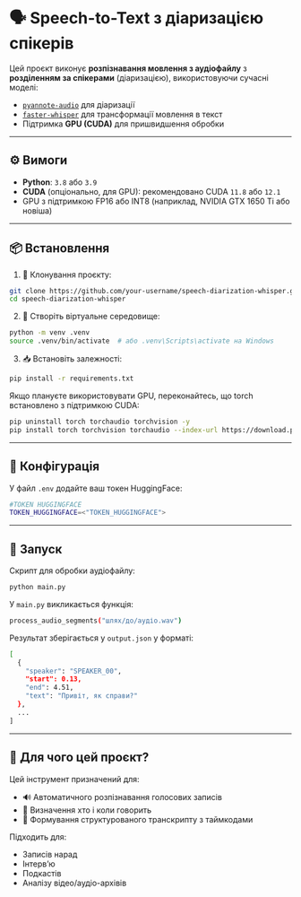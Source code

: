# 🗣️ Speech-to-Text з діаризацією спікерів

Цей проєкт виконує **розпізнавання мовлення з аудіофайлу** з **розділенням за спікерами** (діаризацією), використовуючи сучасні моделі:
- [`pyannote-audio`](https://github.com/pyannote/pyannote-audio) для діаризації
- [`faster-whisper`](https://github.com/guillaumekln/faster-whisper) для трансформації мовлення в текст
- Підтримка **GPU (CUDA)** для пришвидшення обробки

---

## ⚙️ Вимоги

- **Python**: `3.8` або `3.9`
- **CUDA** (опціонально, для GPU): рекомендовано CUDA `11.8` або `12.1`
- GPU з підтримкою FP16 або INT8 (наприклад, NVIDIA GTX 1650 Ti або новіша)

---

## 📦 Встановлення

1. 🔻 Клонування проєкту:

```bash
git clone https://github.com/your-username/speech-diarization-whisper.git
cd speech-diarization-whisper
```
2. 🐍 Створіть віртуальне середовище:
```bash
python -m venv .venv
source .venv/bin/activate  # або .venv\Scripts\activate на Windows
```
3. 📥 Встановіть залежності:
```bash
pip install -r requirements.txt
```
Якщо плануєте використовувати GPU, переконайтесь, що torch встановлено з підтримкою CUDA:
```bash
pip uninstall torch torchaudio torchvision -y
pip install torch torchvision torchaudio --index-url https://download.pytorch.org/whl/cu121
```
---
## 📄 Конфігурація
У файл `.env` додайте ваш токен HuggingFace:
```bash
#TOKEN HUGGINGFACE
TOKEN_HUGGINGFACE=<"TOKEN_HUGGINGFACE">
```
---
## 🚀 Запуск
Скрипт для обробки аудіофайлу:
```bash
python main.py
```
У `main.py` викликається функція:
```bash
process_audio_segments("шлях/до/аудіо.wav")
```
Результат зберігається у `output.json` у форматі:
```bash
[
  {
    "speaker": "SPEAKER_00",
    "start": 0.13,
    "end": 4.51,
    "text": "Привіт, як справи?"
  },
  ...
]
```
---
## 🧠 Для чого цей проєкт?
Цей інструмент призначений для:

- 🔊 Автоматичного розпізнавання голосових записів
- 👥 Визначення хто і коли говорить
- 🧾 Формування структурованого транскрипту з таймкодами

Підходить для:

- Записів нарад
- Інтерв’ю
- Подкастів
- Аналізу відео/аудіо-архівів